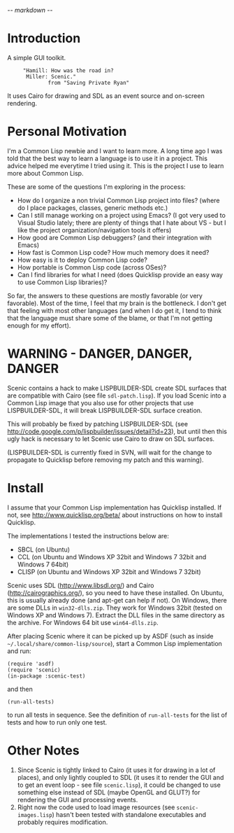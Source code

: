 -*- markdown -*-

# Introduction

A simple GUI toolkit.

         "Hamill: How was the road in?
          Miller: Scenic."
                 from "Saving Private Ryan"

It uses Cairo for drawing and SDL as an event source and on-screen
rendering.

# Personal Motivation

I'm a Common Lisp newbie and I want to learn more. A long time ago I
was told that the best way to learn a language is to use it in a
project. This advice helped me everytime I tried using it. This is the
project I use to learn more about Common Lisp.

These are some of the questions I'm exploring in the process:

 * How do I organize a non trivial Common Lisp project into files?
   (where do I place packages, classes, generic methods etc.)
 * Can I still manage working on a project using Emacs? (I got
   very used to Visual Studio lately; there are plenty of things that
   I hate about VS - but I like the project organization/navigation
   tools it offers)
 * How good are Common Lisp debuggers? (and their integration with
   Emacs)
 * How fast is Common Lisp code? How much memory does it need?
 * How easy is it to deploy Common Lisp code?
 * How portable is Common Lisp code (across OSes)?
 * Can I find libraries for what I need (does Quicklisp provide an
   easy way to use Common Lisp libraries)?

So far, the answers to these questions are mostly favorable (or very
favorable). Most of the time, I feel that my brain is the
bottleneck. I don't get that feeling with most other languages (and
when I do get it, I tend to think that the language must share some of
the blame, or that I'm not getting enough for my effort).

# WARNING - DANGER, DANGER, DANGER

Scenic contains a hack to make LISPBUILDER-SDL create SDL surfaces
that are compatible with Cairo (see file `sdl-patch.lisp`). If you
load Scenic into a Common Lisp image that you also use for other
projects that use LISPBUILDER-SDL, it will break LISPBUILDER-SDL
surface creation.

This will probably be fixed by patching LISPBUILDER-SDL (see
http://code.google.com/p/lispbuilder/issues/detail?id=23), but until
then this ugly hack is necessary to let Scenic use Cairo to draw on
SDL surfaces.

(LISPBUILDER-SDL is currently fixed in SVN, will wait for the change
to propagate to Quicklisp before removing my patch and this warning).

# Install

I assume that your Common Lisp implementation has Quicklisp
installed. If not, see http://www.quicklisp.org/beta/ about
instructions on how to install Quicklisp.

The implementations I tested the instructions below are:

 * SBCL (on Ubuntu)
 * CCL (on Ubuntu and Windows XP 32bit and Windows 7 32bit and Windows
   7 64bit)
 * CLISP (on Ubuntu and Windows XP 32bit and Windows 7 32bit)

Scenic uses SDL (http://www.libsdl.org/) and Cairo
(http://cairographics.org/), so you need to have these installed. On
Ubuntu, this is usually already done (and apt-get can help if not). On
Windows, there are some DLLs in `win32-dlls.zip`. They work for
Windows 32bit (tested on Windows XP and Windows 7). Extract the DLL
files in the same directory as the archive. For Windows 64 bit use
`win64-dlls.zip`.

After placing Scenic where it can be picked up by ASDF (such as inside
`~/.local/share/common-lisp/source`), start a Common Lisp
implementation and run:

    (require 'asdf)
    (require 'scenic)
    (in-package :scenic-test)

and then

    (run-all-tests)

to run all tests in sequence. See the definition of `run-all-tests`
for the list of tests and how to run only one test.

# Other Notes

 1. Since Scenic is tightly linked to Cairo (it uses it for drawing in
    a lot of places), and only lightly coupled to SDL (it uses it to
    render the GUI and to get an event loop - see file `scenic.lisp`),
    it could be changed to use something else instead of SDL (maybe
    OpenGL and GLUT?) for rendering the GUI and processing events.
 2. Right now the code used to load image resources (see
    `scenic-images.lisp`) hasn't been tested with standalone
    executables and probably requires modification.
